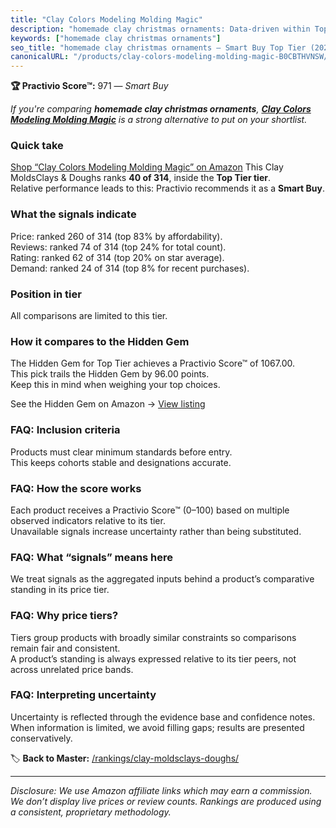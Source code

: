 ```yaml
---
title: "Clay Colors Modeling Molding Magic"
description: "homemade clay christmas ornaments: Data-driven within Top Tier ranking using the Practivio Score™. Positioned by quality, value, demand, findability, momentum."
keywords: ["homemade clay christmas ornaments"]
seo_title: "homemade clay christmas ornaments — Smart Buy Top Tier (2025)"
canonicalURL: "/products/clay-colors-modeling-molding-magic-B0CBTHVNSW/"
---
```


**🏆 Practivio Score™:** 971 — _Smart Buy_


*If you're comparing **homemade clay christmas ornaments**, **[Clay Colors Modeling Molding Magic](https://www.amazon.com/dp/B0CBTHVNSW?tag=practivio-20)** is a strong alternative to put on your shortlist.*
### Quick take
[Shop “Clay Colors Modeling Molding Magic” on Amazon](https://www.amazon.com/dp/B0CBTHVNSW?tag=practivio-20)
This Clay MoldsClays & Doughs ranks **40 of 314**, inside the **Top Tier tier**.  
Relative performance leads to this: Practivio recommends it as a **Smart Buy**.

### What the signals indicate
Price: ranked 260 of 314 (top 83% by affordability).  
Reviews: ranked 74 of 314 (top 24% for total count).  
Rating: ranked 62 of 314 (top 20% on star average).  
Demand: ranked 24 of 314 (top 8% for recent purchases).

### Position in tier
All comparisons are limited to this tier.

### How it compares to the Hidden Gem
The Hidden Gem for Top Tier achieves a Practivio Score™ of 1067.00.  
This pick trails the Hidden Gem by 96.00 points.  
Keep this in mind when weighing your top choices.  

See the Hidden Gem on Amazon → [View listing](https://www.amazon.com/dp/B00JM5GZGW?tag=practivio-20)

### FAQ: Inclusion criteria
Products must clear minimum standards before entry.  
This keeps cohorts stable and designations accurate.

### FAQ: How the score works
Each product receives a Practivio Score™ (0–100) based on multiple observed indicators relative to its tier.  
Unavailable signals increase uncertainty rather than being substituted.

### FAQ: What “signals” means here
We treat signals as the aggregated inputs behind a product’s comparative standing in its price tier.

### FAQ: Why price tiers?
Tiers group products with broadly similar constraints so comparisons remain fair and consistent.  
A product’s standing is always expressed relative to its tier peers, not across unrelated price bands.

### FAQ: Interpreting uncertainty
Uncertainty is reflected through the evidence base and confidence notes.  
When information is limited, we avoid filling gaps; results are presented conservatively.


🏷️ **Back to Master:** [/rankings/clay-moldsclays-doughs/](/rankings/clay-moldsclays-doughs/)

---
_Disclosure: We use Amazon affiliate links which may earn a commission. We don’t display live prices or review counts. Rankings are produced using a consistent, proprietary methodology._
